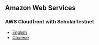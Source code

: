 ## Amazon Web Services

### AWS Cloudfront with ScholarTestnet

- [English](EN.md)
- [Chinese](ZH.md)
